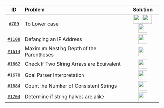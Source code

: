 <!--
Icon link tamplate for the diff lang

[<img src="https://img.icons8.com/color/c-plus-plus-logo.png" width="30px" height="30px">](your_file_link)

[<img src="https://img.icons8.com/color/java.png" width="30px" height="30px">](your_file_link)

[<img src="https://img.icons8.com/color/javascript.png" width="30px" height="30px">](your_file_link)

[<img src="https://img.icons8.com/color/python.png" width="30px" height="30px">](your_file_link)

 -->

|                                         ID                                          | Problem                                   |                                                                                                                                                                                                                                                                                                               Solution                                                                                                                                                                                                                                                                                                               |
| :---------------------------------------------------------------------------------: | :---------------------------------------- | :----------------------------------------------------------------------------------------------------------------------------------------------------------------------------------------------------------------------------------------------------------------------------------------------------------------------------------------------------------------------------------------------------------------------------------------------------------------------------------------------------------------------------------------------------------------------------------------------------------------------------------: |
|               [`#709`](https://leetcode.com/problems/to-lower-case/)                | To Lower case                             | [<img src="https://img.icons8.com/color/c-plus-plus-logo.png" width="30px" height="30px">](https://github.com/pol-alok/competitive-programming/blob/master/leetcode/2021/January/Practice/cpp/709-ToLowerCase.cpp)[<img src="https://img.icons8.com/color/java.png" width="30px" height="30px">](https://github.com/pol-alok/competitive-programming/blob/master/leetcode/2021/January/Practice/java/709-ToLowerCase.java)[<img src="https://img.icons8.com/color/javascript.png" width="30px" height="30px">](https://github.com/pol-alok/competitive-programming/blob/master/leetcode/2021/January/Practice/js/709-ToLowerCase.js) |
|          [`#1108`](https://leetcode.com/problems/defanging-an-ip-address/)          | Defanging an IP Address                   |                                                                                                                                                                                                     [<img src="https://img.icons8.com/color/c-plus-plus-logo.png" width="30px" height="30px">](https://github.com/pol-alok/competitive-programming/blob/master/leetcode/2021/January/Practice/cpp/1108-DefangingAnIPAddress.cpp)                                                                                                                                                                                                     |
| [`#1614`](https://leetcode.com/problems/maximum-nesting-depth-of-the-parentheses/)  | Maximum Nesting Depth of the Parentheses  |                                                                                                                                                                                             [<img src="https://img.icons8.com/color/c-plus-plus-logo.png" width="30px" height="30px">](https://github.com/pol-alok/competitive-programming/blob/master/leetcode/2021/January/Practice/cpp/1614-MaximumNestingDepthOfTheParentheses.cpp)                                                                                                                                                                                              |
| [`#1662`](https://leetcode.com/problems/check-if-two-string-arrays-are-equivalent/) | Check If Two String Arrays are Equivalent |                                                                                                                                                                                             [<img src="https://img.icons8.com/color/c-plus-plus-logo.png" width="30px" height="30px">](https://github.com/pol-alok/competitive-programming/blob/master/leetcode/2021/January/Practice/cpp/1662-CheckIfTwoStringArraysAreEquivalent.cpp)                                                                                                                                                                                              |
|        [`#1678`](https://leetcode.com/problems/goal-parser-interpretation/)         | Goal Parser Interpretation                |                                                                                                                                                                                                   [<img src="https://img.icons8.com/color/c-plus-plus-logo.png" width="30px" height="30px">](https://github.com/pol-alok/competitive-programming/blob/master/leetcode/2021/January/Practice/cpp/1678-GoalParserInterpretation.cpp)                                                                                                                                                                                                   |
|  [`#1684`](https://leetcode.com/problems/count-the-number-of-consistent-strings/)   | Count the Number of Consistent Strings    |                                                                                                                                                                                              [<img src="https://img.icons8.com/color/c-plus-plus-logo.png" width="30px" height="30px">](https://github.com/pol-alok/competitive-programming/blob/master/leetcode/2021/January/Practice/cpp/1684-CountTheNumberOfConsistentStrings.cpp)                                                                                                                                                                                               |
|   [`#1704`](https://leetcode.com/problems/determine-if-string-halves-are-alike/)    | Determine if string halves are alike      |                                                                                                                                                                                               [<img src="https://img.icons8.com/color/c-plus-plus-logo.png" width="30px" height="30px">](https://github.com/pol-alok/competitive-programming/blob/master/leetcode/2021/January/Practice/cpp/1704-DetermineIfStringHalvesAreAlike.cpp)                                                                                                                                                                                                |
